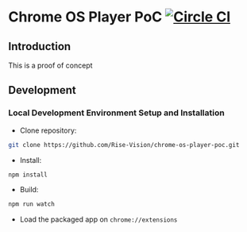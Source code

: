 # Chrome OS Player PoC [![Circle CI](https://circleci.com/gh/Rise-Vision/chrome-os-player-poc.svg?style=svg)](https://circleci.com/gh/Rise-Vision/chrome-os-player-poc)

## Introduction
This is a proof of concept

## Development

### Local Development Environment Setup and Installation

*  Clone repository:
```bash
git clone https://github.com/Rise-Vision/chrome-os-player-poc.git
```

*  Install:
```bash
npm install
```

* Build:
```bash
npm run watch
```

* Load the packaged app on `chrome://extensions`
